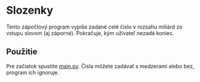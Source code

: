 # Slozenky
Tento zápočtový program vypíše zadané celé číslo v rozsahu miliárd zo vstupu slovom (aj záporné). Pokračuje, kým užívateľ nezadá koniec.

## Použitie
Pre začiatok spustite [main.py](main.py). Čísla môžete zadávať s medzerami alebo bez, program ich ignoruje.
